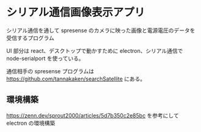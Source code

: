 # シリアル通信画像表示アプリ

シリアル通信を通して spresense のカメラに映った画像と電源電圧のデータを受信するプログラム

UI 部分は react、デスクトップで動かすために electron、シリアル通信で node-serialport を使っている。

通信相手の spresense プログラムは
https://github.com/tannakaken/searchSatellite
にある。

## 環境構築

https://zenn.dev/sprout2000/articles/5d7b350c2e85bc を参考にして electron の環境構築
